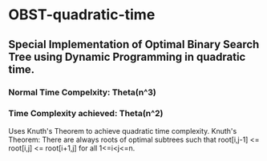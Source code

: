 # OBST-quadratic-time

## Special Implementation of Optimal Binary Search Tree using Dynamic Programming in quadratic time.

### Normal Time Compelxity:   Theta(n^3)
### Time Complexity achieved: Theta(n^2)

Uses Knuth's Theorem to achieve quadratic time complexity.
Knuth's Theorem: 
There are always roots of optimal subtrees such that root[i,j-1] <= root[i,j] <= root[i+1,j] for all 1<=i<j<=n.
